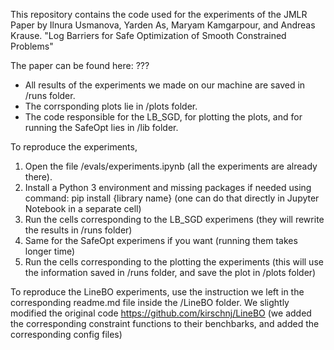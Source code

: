 This repository contains the code used for the experiments of the JMLR Paper by Ilnura Usmanova, Yarden As, Maryam Kamgarpour, and Andreas Krause.
"Log Barriers for Safe Optimization of Smooth Constrained Problems"

The paper can be found here: ???

- All results of the experiments we made on our machine are saved in /runs folder. 
- The corrsponding plots lie in /plots folder. 
- The code responsible for the LB_SGD, for plotting the plots, and for running the SafeOpt lies in /lib folder.

To reproduce the experiments,

1. Open the file /evals/experiments.ipynb (all the experiments are already there). 
2. Install a Python 3 environment and missing packages if needed using command: 
    pip install {library name} 
    (one can do that directly in Jupyter Notebook in a separate cell)
3. Run the cells corresponding to the LB_SGD experimens (they will rewrite the results in /runs folder)
4. Same for the SafeOpt experimens if you want (running them takes longer time)
5. Run the cells corresponding to the plotting the experiments (this will use the information saved in /runs folder, and save the plot in /plots folder)

To reproduce the LineBO experiments, use the instruction we left in the corresponding readme.md file inside the /LineBO folder. 
We slightly modified the original code https://github.com/kirschnj/LineBO (we added the corresponding constraint functions to their benchbarks, and added the corresponding config files)

